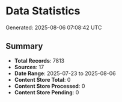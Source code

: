 # Data Statistics

Generated: 2025-08-06 07:08:42 UTC

## Summary

- **Total Records**: 7813
- **Sources**: 17
- **Date Range**: 2025-07-23 to 2025-08-06
- **Content Store Total**: 0
- **Content Store Processed**: 0
- **Content Store Pending**: 0
